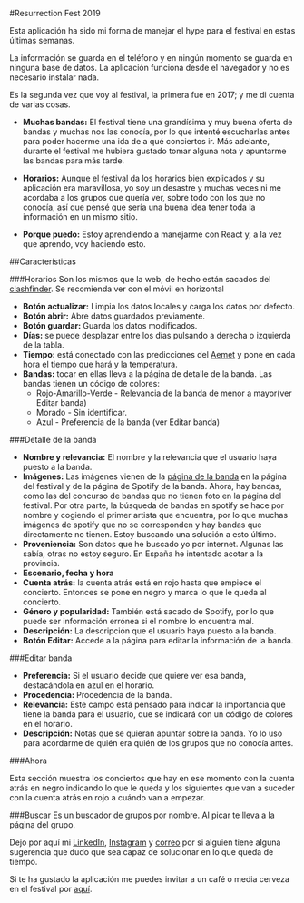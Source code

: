 #Resurrection Fest 2019

Esta aplicación ha sido mi forma de manejar el hype para el festival en estas últimas semanas. 

La información se guarda en el teléfono y en ningún momento se guarda en ninguna base de datos. La aplicación funciona desde el navegador y no es necesario instalar nada.

Es la segunda vez que voy al festival, la primera fue en 2017; y me di cuenta de varias cosas. 

- **Muchas bandas:** El festival tiene una grandísima y muy buena oferta de bandas y muchas nos las conocía, por lo que intenté escucharlas antes para poder hacerme una ida de a qué conciertos ir. Más adelante, durante el festival me hubiera gustado tomar alguna nota y apuntarme las bandas para más tarde.

- **Horarios:** Aunque el festival da los horarios bien explicados y su aplicación era maravillosa, yo soy un desastre y muchas veces ni me acordaba a los grupos que quería ver, sobre todo con los que no conocía, así que pensé que sería una buena idea tener toda la información en un mismo sitio.

- **Porque puedo:** Estoy aprendiendo a manejarme con React y, a la vez que aprendo, voy haciendo esto.

##Características

###Horarios
Son los mismos que la web, de hecho están sacados del [clashfinder](https://clashfinder.com/s/resurrectionfesteg2019/). Se recomienda ver con el móvil en horizontal

- **Botón actualizar:** Limpia los datos locales y carga los datos por defecto.
- **Botón abrir:** Abre datos guardados previamente.
- **Botón guardar:** Guarda los datos modificados.
- **Días:** se puede desplazar entre los días pulsando a derecha o izquierda de la tabla.
- **Tiempo:** está conectado con las predicciones del [Aemet](http://www.aemet.es/es/eltiempo/prediccion/municipios/horas/viveiro-id27066) y pone en cada hora el tiempo que hará y la temperatura.
- **Bandas:** tocar en ellas lleva a la página de detalle de la banda. Las bandas tienen un código de colores:
    * Rojo-Amarillo-Verde - Relevancia de la banda de menor a mayor(ver Editar banda)
    * Morado - Sin identificar.
    * Azul - Preferencia de la banda (ver Editar banda) 

###Detalle de la banda

- **Nombre y relevancia:** El nombre y la relevancia que el usuario haya puesto a la banda.
- **Imágenes:** Las imágenes vienen de la [página de la banda](http://www.resurrectionfest.es/bands/) en la página del festival y de la página de Spotify de la banda. Ahora, hay bandas, como las del concurso de bandas que no tienen foto en la página del festival. Por otra parte, la búsqueda de bandas en spotify se hace por nombre y cogiendo el primer artista que encuentra, por lo que muchas imágenes de spotify que no se corresponden y hay bandas que directamente no tienen. Estoy buscando una solución a esto último.
- **Proveniencia:** Son datos que he buscado yo por internet. Algunas las sabía, otras no estoy seguro. En España he intentado acotar a la provincia.
- **Escenario, fecha y hora**
- **Cuenta atrás:** la cuenta atrás está en rojo hasta que empiece el concierto. Entonces se pone en negro y marca lo que le queda al concierto.
- **Género y popularidad:** También está sacado de Spotify, por lo que puede ser información errónea si el nombre lo encuentra mal.
- **Descripción:** La descripción que el usuario haya puesto a la banda.
- **Botón Editar:** Accede a la página para editar la información de la banda.

###Editar banda

- **Preferencia:** Si el usuario decide que quiere ver esa banda, destacándola en azul en el horario.
- **Procedencia:** Procedencia de la banda.
- **Relevancia:** Este campo está pensado para indicar la importancia que tiene la banda para el usuario, que se indicará con un código de colores en el horario.
- **Descripción:** Notas que se quieran apuntar sobre la banda. Yo lo uso para acordarme de quién era quién de los grupos que no conocía antes.

###Ahora

Esta sección muestra los conciertos que hay en ese momento con la cuenta atrás en negro indicando lo que le queda y los siguientes que van a suceder con la cuenta atrás en rojo a cuándo van a empezar.

###Buscar
Es un buscador de grupos por nombre. Al picar te lleva a la página del grupo.

Dejo por aquí mi [LinkedIn](https://www.linkedin.com/in/miguel-izquierdo-hidalgo-04950679/), [Instagram](https://www.instagram.com/michael_left90/) y [correo](mailto:miguel.izquierdo.hidalgo@gmail.com) por si alguien tiene alguna sugerencia que dudo que sea capaz de solucionar en lo que queda de tiempo.

Si te ha gustado la aplicación me puedes invitar a un café o media cerveza en el festival por [aquí](https://ko-fi.com/leftidos).